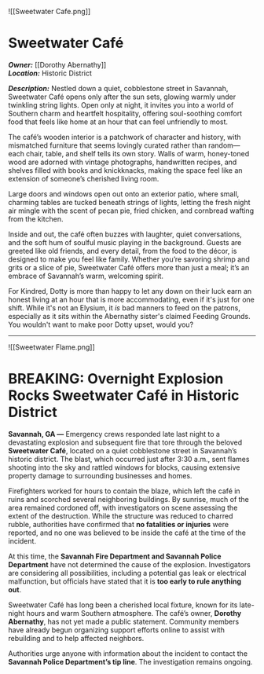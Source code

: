 ![[Sweetwater Cafe.png]]
# Sweetwater Café

***Owner:*** [[Dorothy Abernathy]]  
***Location:*** Historic District  

***Description:***
Nestled down a quiet, cobblestone street in Savannah, Sweetwater Café opens only after the sun sets, glowing warmly under twinkling string lights. Open only at night, it invites you into a world of Southern charm and heartfelt hospitality, offering soul-soothing comfort food that feels like home at an hour that can feel unfriendly to most.

The café’s wooden interior is a patchwork of character and history, with mismatched furniture that seems lovingly curated rather than random—each chair, table, and shelf tells its own story. Walls of warm, honey-toned wood are adorned with vintage photographs, handwritten recipes, and shelves filled with books and knickknacks, making the space feel like an extension of someone’s cherished living room.

Large doors and windows open out onto an exterior patio, where small, charming tables are tucked beneath strings of lights, letting the fresh night air mingle with the scent of pecan pie, fried chicken, and cornbread wafting from the kitchen.

Inside and out, the café often buzzes with laughter, quiet conversations, and the soft hum of soulful music playing in the background. Guests are greeted like old friends, and every detail, from the food to the décor, is designed to make you feel like family. Whether you’re savoring shrimp and grits or a slice of pie, Sweetwater Café offers more than just a meal; it’s an embrace of Savannah’s warm, welcoming spirit.

For Kindred, Dotty is more than happy to let any down on their luck earn an honest living at an hour that is more accommodating, even if it's just for one shift. While it's not an Elysium, it *is* bad manners to feed on the patrons, especially as it sits within the Abernathy sister's claimed Feeding Grounds. You wouldn't want to make poor Dotty upset, would you?

---
![[Sweetwater Flame.png]]
# **BREAKING: Overnight Explosion Rocks Sweetwater Café in Historic District**  

**Savannah, GA —** Emergency crews responded late last night to a devastating explosion and subsequent fire that tore through the beloved **Sweetwater Café**, located on a quiet cobblestone street in Savannah’s historic district. The blast, which occurred just after 3:30 a.m., sent flames shooting into the sky and rattled windows for blocks, causing extensive property damage to surrounding businesses and homes.  

Firefighters worked for hours to contain the blaze, which left the café in ruins and scorched several neighboring buildings. By sunrise, much of the area remained cordoned off, with investigators on scene assessing the extent of the destruction. While the structure was reduced to charred rubble, authorities have confirmed that **no fatalities or injuries** were reported, and no one was believed to be inside the café at the time of the incident.  

At this time, the **Savannah Fire Department and Savannah Police Department** have not determined the cause of the explosion. Investigators are considering all possibilities, including a potential gas leak or electrical malfunction, but officials have stated that it is **too early to rule anything out**.  

Sweetwater Café has long been a cherished local fixture, known for its late-night hours and warm Southern atmosphere. The café’s owner, **Dorothy Abernathy**, has not yet made a public statement. Community members have already begun organizing support efforts online to assist with rebuilding and to help affected neighbors.  

Authorities urge anyone with information about the incident to contact the **Savannah Police Department’s tip line**. The investigation remains ongoing.  
